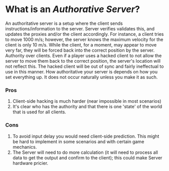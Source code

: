 # What is an *Authorative Server*?

An authoritative server is a setup where the client sends instructions/information to the server. Server verifies validates this, and updates the proxies and/or the client accordingly. For instance, a client tries to move 1000 m/s; however, the server knows the maximum velocity for the client is only 10 m/s. While the client, for a moment, may appear to move very far, they will be forced back into the correct position by the server. Authority over clients. Even if a player uses a hacked client to not allow the server to move them back to the correct position, the server's location will not reflect this. The hacked client will be out of sync and fairly ineffectual to use in this manner. How authoritative your server is depends on how you set everything up. It does not occur naturally unless you make it as such.

### Pros

1. Client-side hacking is much harder (near impossible in most scenarios)
2. It's clear who has the authority and that there is one 'state' of the world that is used for all clients.

### Cons

1. To avoid input delay you would need client-side prediction. This might be hard to implement in some scenarios and with certain game mechanics.
2. The Server will need to do more calculation (it will need to process all data to get the output and confirm to the client); this could make Server hardware pricier.
